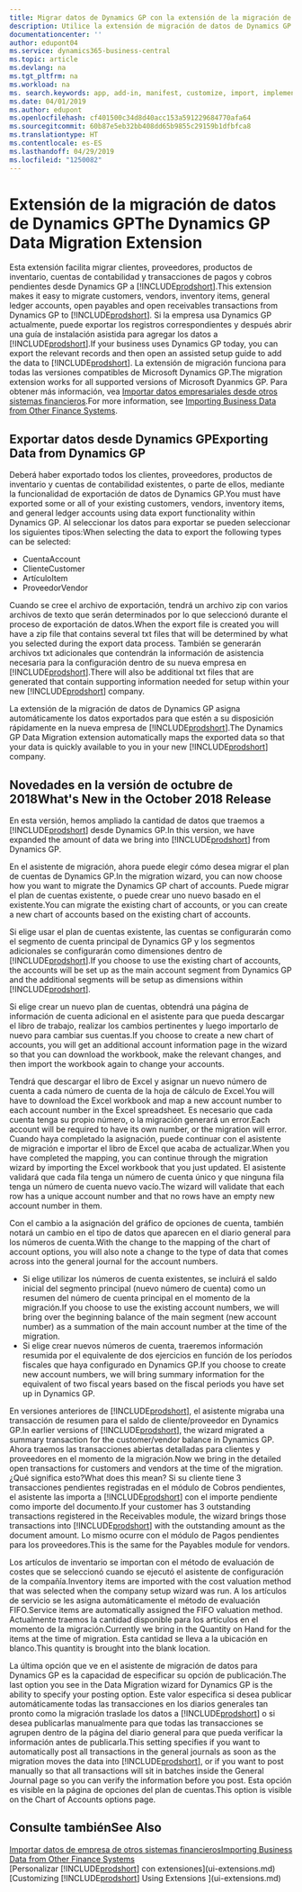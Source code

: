 ```yaml
---
title: Migrar datos de Dynamics GP con la extensión de la migración de datos | Documentos de Microsoft
description: Utilice la extensión de migración de datos de Dynamics GP para migrar clientes, proveedores, productos de inventario, cuentas de contabilidad y transacciones de pagos y cobros pendientes desde Dynamics GP a Business Central.
documentationcenter: ''
author: edupont04
ms.service: dynamics365-business-central
ms.topic: article
ms.devlang: na
ms.tgt_pltfrm: na
ms.workload: na
ms. search.keywords: app, add-in, manifest, customize, import, implement
ms.date: 04/01/2019
ms.author: edupont
ms.openlocfilehash: cf401500c34d8d40acc153a591229684770afa64
ms.sourcegitcommit: 60b87e5eb32bb408dd65b9855c29159b1dfbfca8
ms.translationtype: HT
ms.contentlocale: es-ES
ms.lasthandoff: 04/29/2019
ms.locfileid: "1250082"
---
```

# <a name="the-dynamics-gp-data-migration-extension"></a><span data-ttu-id="db7b3-103">Extensión de la migración de datos de Dynamics GP</span><span class="sxs-lookup"><span data-stu-id="db7b3-103">The Dynamics GP Data Migration Extension</span></span> 
<span data-ttu-id="db7b3-104">Esta extensión facilita migrar clientes, proveedores, productos de inventario, cuentas de contabilidad y transacciones de pagos y cobros pendientes desde Dynamics GP a [!INCLUDE[prodshort](includes/prodshort.md)].</span><span class="sxs-lookup"><span data-stu-id="db7b3-104">This extension makes it easy to migrate customers, vendors, inventory items, general ledger accounts, open payables and open receivables transactions from Dynamics GP to [!INCLUDE[prodshort](includes/prodshort.md)].</span></span> <span data-ttu-id="db7b3-105">Si la empresa usa Dynamics GP actualmente, puede exportar los registros correspondientes y después abrir una guía de instalación asistida para agregar los datos a [!INCLUDE[prodshort](includes/prodshort.md)].</span><span class="sxs-lookup"><span data-stu-id="db7b3-105">If your business uses Dynamics GP today, you can export the relevant records and then open an assisted setup guide to add the data to [!INCLUDE[prodshort](includes/prodshort.md)].</span></span> <span data-ttu-id="db7b3-106">La extensión de migración funciona para todas las versiones compatibles de Microsoft Dynamics GP.</span><span class="sxs-lookup"><span data-stu-id="db7b3-106">The migration extension works for all supported versions of Microsoft Dyanmics GP.</span></span> <span data-ttu-id="db7b3-107">Para obtener más información, vea [Importar datos empresariales desde otros sistemas financieros](across-import-data-configuration-packages.md).</span><span class="sxs-lookup"><span data-stu-id="db7b3-107">For more information, see [Importing Business Data from Other Finance Systems](across-import-data-configuration-packages.md).</span></span>

## <a name="exporting-data-from-dynamics-gp"></a><span data-ttu-id="db7b3-108">Exportar datos desde Dynamics GP</span><span class="sxs-lookup"><span data-stu-id="db7b3-108">Exporting Data from Dynamics GP</span></span>
<span data-ttu-id="db7b3-109">Deberá haber exportado todos los clientes, proveedores, productos de inventario y cuentas de contabilidad existentes, o parte de ellos, mediante la funcionalidad de exportación de datos de Dynamics GP.</span><span class="sxs-lookup"><span data-stu-id="db7b3-109">You must have exported some or all of your existing customers, vendors, inventory items, and general ledger accounts using data export functionality within Dynamics GP.</span></span> <span data-ttu-id="db7b3-110">Al seleccionar los datos para exportar se pueden seleccionar los siguientes tipos:</span><span class="sxs-lookup"><span data-stu-id="db7b3-110">When selecting the data to export the following types can be selected:</span></span>

* <span data-ttu-id="db7b3-111">Cuenta</span><span class="sxs-lookup"><span data-stu-id="db7b3-111">Account</span></span>  
* <span data-ttu-id="db7b3-112">Cliente</span><span class="sxs-lookup"><span data-stu-id="db7b3-112">Customer</span></span>  
* <span data-ttu-id="db7b3-113">Artículo</span><span class="sxs-lookup"><span data-stu-id="db7b3-113">Item</span></span>  
* <span data-ttu-id="db7b3-114">Proveedor</span><span class="sxs-lookup"><span data-stu-id="db7b3-114">Vendor</span></span>  

<span data-ttu-id="db7b3-115">Cuando se cree el archivo de exportación, tendrá un archivo zip con varios archivos de texto que serán determinados por lo que seleccionó durante el proceso de exportación de datos.</span><span class="sxs-lookup"><span data-stu-id="db7b3-115">When the export file is created you will have a zip file that contains several txt files that will be determined by what you selected during the export data process.</span></span>  <span data-ttu-id="db7b3-116">También se generarán archivos txt adicionales que contendrán la información de asistencia necesaria para la configuración dentro de su nueva empresa en [!INCLUDE[prodshort](includes/prodshort.md)].</span><span class="sxs-lookup"><span data-stu-id="db7b3-116">There will also be additional txt files that are generated that contain supporting information needed for setup within your new [!INCLUDE[prodshort](includes/prodshort.md)] company.</span></span>

<span data-ttu-id="db7b3-117">La extensión de la migración de datos de Dynamics GP asigna automáticamente los datos exportados para que estén a su disposición rápidamente en la nueva empresa de [!INCLUDE[prodshort](includes/prodshort.md)].</span><span class="sxs-lookup"><span data-stu-id="db7b3-117">The Dynamics GP Data Migration extension automatically maps the exported data so that your data is quickly available to you in your new [!INCLUDE[prodshort](includes/prodshort.md)] company.</span></span>

## <a name="whats-new-in-the-october-2018-release"></a><span data-ttu-id="db7b3-118">Novedades en la versión de octubre de 2018</span><span class="sxs-lookup"><span data-stu-id="db7b3-118">What's New in the October 2018 Release</span></span>

<span data-ttu-id="db7b3-119">En esta versión, hemos ampliado la cantidad de datos que traemos a [!INCLUDE[prodshort](includes/prodshort.md)] desde Dynamics GP.</span><span class="sxs-lookup"><span data-stu-id="db7b3-119">In this version, we have expanded the amount of data we bring into [!INCLUDE[prodshort](includes/prodshort.md)] from Dynamics GP.</span></span>

<span data-ttu-id="db7b3-120">En el asistente de migración, ahora puede elegir cómo desea migrar el plan de cuentas de Dynamics GP.</span><span class="sxs-lookup"><span data-stu-id="db7b3-120">In the migration wizard, you can now choose how you want to migrate the Dynamics GP chart of accounts.</span></span> <span data-ttu-id="db7b3-121">Puede migrar el plan de cuentas existente, o puede crear uno nuevo basado en el existente.</span><span class="sxs-lookup"><span data-stu-id="db7b3-121">You can migrate the existing chart of accounts, or you can create a new chart of accounts based on the existing chart of accounts.</span></span>  

<span data-ttu-id="db7b3-122">Si elige usar el plan de cuentas existente, las cuentas se configurarán como el segmento de cuenta principal de Dynamics GP y los segmentos adicionales se configurarán como dimensiones dentro de [!INCLUDE[prodshort](includes/prodshort.md)].</span><span class="sxs-lookup"><span data-stu-id="db7b3-122">If you choose to use the existing chart of accounts, the accounts will be set up as the main account segment from Dynamics GP and the additional segments will be setup as dimensions within [!INCLUDE[prodshort](includes/prodshort.md)].</span></span>  

<span data-ttu-id="db7b3-123">Si elige crear un nuevo plan de cuentas, obtendrá una página de información de cuenta adicional en el asistente para que pueda descargar el libro de trabajo, realizar los cambios pertinentes y luego importarlo de nuevo para cambiar sus cuentas.</span><span class="sxs-lookup"><span data-stu-id="db7b3-123">If you choose to create a new chart of accounts, you will get an additional account information page in the wizard so that you can download the workbook, make the relevant changes, and then import the workbook again to change your accounts.</span></span>  

<span data-ttu-id="db7b3-124">Tendrá que descargar el libro de Excel y asignar un nuevo número de cuenta a cada número de cuenta de la hoja de cálculo de Excel.</span><span class="sxs-lookup"><span data-stu-id="db7b3-124">You will have to download the Excel workbook and map a new account number to each account number in the Excel spreadsheet.</span></span> <span data-ttu-id="db7b3-125">Es necesario que cada cuenta tenga su propio número, o la migración generará un error.</span><span class="sxs-lookup"><span data-stu-id="db7b3-125">Each account will be required to have its own number, or the migration will error.</span></span> <span data-ttu-id="db7b3-126">Cuando haya completado la asignación, puede continuar con el asistente de migración e importar el libro de Excel que acaba de actualizar.</span><span class="sxs-lookup"><span data-stu-id="db7b3-126">When you have completed the mapping, you can continue through the migration wizard by importing the Excel workbook that you just updated.</span></span> <span data-ttu-id="db7b3-127">El asistente validará que cada fila tenga un número de cuenta único y que ninguna fila tenga un número de cuenta nuevo vacío.</span><span class="sxs-lookup"><span data-stu-id="db7b3-127">The wizard will validate that each row has a unique account number and that no rows have an empty new account number in them.</span></span>  

<span data-ttu-id="db7b3-128">Con el cambio a la asignación del gráfico de opciones de cuenta, también notará un cambio en el tipo de datos que aparecen en el diario general para los números de cuenta.</span><span class="sxs-lookup"><span data-stu-id="db7b3-128">With the change to the mapping of the chart of account options, you will also note a change to the type of data that comes across into the general journal for the account numbers.</span></span>  

- <span data-ttu-id="db7b3-129">Si elige utilizar los números de cuenta existentes, se incluirá el saldo inicial del segmento principal (nuevo número de cuenta) como un resumen del número de cuenta principal en el momento de la migración.</span><span class="sxs-lookup"><span data-stu-id="db7b3-129">If you choose to use the existing account numbers, we will bring over the beginning balance of the main segment (new account number) as a summation of the main account number at the time of the migration.</span></span>  
- <span data-ttu-id="db7b3-130">Si elige crear nuevos números de cuenta, traeremos información resumida por el equivalente de dos ejercicios en función de los períodos fiscales que haya configurado en Dynamics GP.</span><span class="sxs-lookup"><span data-stu-id="db7b3-130">If you choose to create new account numbers, we will bring summary information for the equivalent of two fiscal years based on the fiscal periods you have set up in Dynamics GP.</span></span>

<span data-ttu-id="db7b3-131">En versiones anteriores de [!INCLUDE[prodshort](includes/prodshort.md)], el asistente migraba una transacción de resumen para el saldo de cliente/proveedor en Dynamics GP.</span><span class="sxs-lookup"><span data-stu-id="db7b3-131">In earlier versions of [!INCLUDE[prodshort](includes/prodshort.md)], the wizard migrated a summary transaction for the customer/vendor balance in Dynamics GP.</span></span> <span data-ttu-id="db7b3-132">Ahora traemos las transacciones abiertas detalladas para clientes y proveedores en el momento de la migración.</span><span class="sxs-lookup"><span data-stu-id="db7b3-132">Now we bring in the detailed open transactions for customers and vendors at the time of the migration.</span></span> <span data-ttu-id="db7b3-133">¿Qué significa esto?</span><span class="sxs-lookup"><span data-stu-id="db7b3-133">What does this mean?</span></span> <span data-ttu-id="db7b3-134">Si su cliente tiene 3 transacciones pendientes registradas en el módulo de Cobros pendientes, el asistente las importa a [!INCLUDE[prodshort](includes/prodshort.md)] con el importe pendiente como importe del documento.</span><span class="sxs-lookup"><span data-stu-id="db7b3-134">If your customer has 3 outstanding transactions registered in the Receivables module, the wizard brings those transactions into [!INCLUDE[prodshort](includes/prodshort.md)] with the outstanding amount as the document amount.</span></span> <span data-ttu-id="db7b3-135">Lo mismo ocurre con el módulo de Pagos pendientes para los proveedores.</span><span class="sxs-lookup"><span data-stu-id="db7b3-135">This is the same for the Payables module for vendors.</span></span>  

<span data-ttu-id="db7b3-136">Los artículos de inventario se importan con el método de evaluación de costes que se seleccionó cuando se ejecutó el asistente de configuración de la compañía.</span><span class="sxs-lookup"><span data-stu-id="db7b3-136">Inventory items are imported with the cost valuation method that was selected when the company setup wizard was run.</span></span> <span data-ttu-id="db7b3-137">A los artículos de servicio se les asigna automáticamente el método de evaluación FIFO.</span><span class="sxs-lookup"><span data-stu-id="db7b3-137">Service items are automatically assigned the FIFO valuation method.</span></span> <span data-ttu-id="db7b3-138">Actualmente traemos la cantidad disponible para los artículos en el momento de la migración.</span><span class="sxs-lookup"><span data-stu-id="db7b3-138">Currently we bring in the Quantity on Hand for the items at the time of migration.</span></span>  <span data-ttu-id="db7b3-139">Esta cantidad se lleva a la ubicación en blanco.</span><span class="sxs-lookup"><span data-stu-id="db7b3-139">This quantity is brought into the blank location.</span></span>  

<span data-ttu-id="db7b3-140">La última opción que ve en el asistente de migración de datos para Dynamics GP es la capacidad de especificar su opción de publicación.</span><span class="sxs-lookup"><span data-stu-id="db7b3-140">The last option you see in the Data Migration wizard for Dynamics GP is the ability to specify your posting option.</span></span> <span data-ttu-id="db7b3-141">Este valor especifica si desea publicar automáticamente todas las transacciones en los diarios generales tan pronto como la migración traslade los datos a [!INCLUDE[prodshort](includes/prodshort.md)] o si desea publicarlas manualmente para que todas las transacciones se agrupen dentro de la página del diario general para que pueda verificar la información antes de publicarla.</span><span class="sxs-lookup"><span data-stu-id="db7b3-141">This setting specifies if you want to automatically post all transactions in the general journals as soon as the migration moves the data into [!INCLUDE[prodshort](includes/prodshort.md)], or if you want to post manually so that all transactions will sit in batches inside the General Journal page so you can verify the information before you post.</span></span> <span data-ttu-id="db7b3-142">Esta opción es visible en la página de opciones del plan de cuentas.</span><span class="sxs-lookup"><span data-stu-id="db7b3-142">This option is visible on the Chart of Accounts options page.</span></span>


## <a name="see-also"></a><span data-ttu-id="db7b3-143">Consulte también</span><span class="sxs-lookup"><span data-stu-id="db7b3-143">See Also</span></span>
[<span data-ttu-id="db7b3-144">Importar datos de empresa de otros sistemas financieros</span><span class="sxs-lookup"><span data-stu-id="db7b3-144">Importing Business Data from Other Finance Systems</span></span>](across-import-data-configuration-packages.md)  
<span data-ttu-id="db7b3-145">[Personalizar [!INCLUDE[prodshort](includes/prodshort.md)] con extensiones](ui-extensions.md)</span><span class="sxs-lookup"><span data-stu-id="db7b3-145">[Customizing [!INCLUDE[prodshort](includes/prodshort.md)] Using Extensions ](ui-extensions.md)</span></span>  
